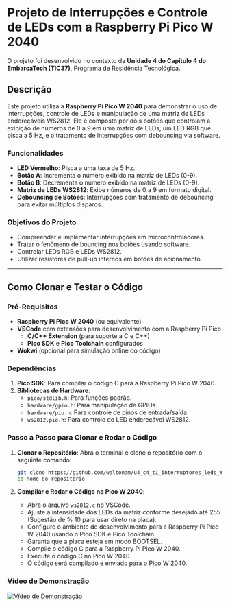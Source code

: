 # Projeto de Interrupções e Controle de LEDs com a Raspberry Pi Pico W 2040

O projeto foi desenvolvido no contexto da **Unidade 4 do Capítulo 4 do EmbarcaTech (TIC37)**, Programa de Residência Tecnológica.

## Descrição

Este projeto utiliza a **Raspberry Pi Pico W 2040** para demonstrar o uso de interrupções, controle de LEDs e manipulação de uma matriz de LEDs endereçáveis WS2812. Ele é composto por dois botões que controlam a exibição de números de 0 a 9 em uma matriz de LEDs, um LED RGB que pisca a 5 Hz, e o tratamento de interrupções com debouncing via software. 

### Funcionalidades

- **LED Vermelho**: Pisca a uma taxa de 5 Hz.
- **Botão A**: Incrementa o número exibido na matriz de LEDs (0-9).
- **Botão B**: Decrementa o número exibido na matriz de LEDs (0-9).
- **Matriz de LEDs WS2812**: Exibe números de 0 a 9 em formato digital.
- **Debouncing de Botões**: Interrupções com tratamento de debouncing para evitar múltiplos disparos.

### Objetivos do Projeto

- Compreender e implementar interrupções em microcontroladores.
- Tratar o fenômeno de bouncing nos botões usando software.
- Controlar LEDs RGB e LEDs WS2812.
- Utilizar resistores de pull-up internos em botões de acionamento.

---

## Como Clonar e Testar o Código

### Pré-Requisitos

- **Raspberry Pi Pico W 2040** (ou equivalente)
- **VSCode** com extensões para desenvolvimento com a Raspberry Pi Pico
  - **C/C++ Extension** (para suporte a C e C++)
  - **Pico SDK** e **Pico Toolchain** configurados
- **Wokwi** (opcional para simulação online do código)

### Dependências

1. **Pico SDK**: Para compilar o código C para a Raspberry Pi Pico W 2040.
2. **Bibliotecas de Hardware**:
   - `pico/stdlib.h`: Para funções padrão.
   - `hardware/gpio.h`: Para manipulação de GPIOs.
   - `hardware/pio.h`: Para controle de pinos de entrada/saída.
   - `ws2812.pio.h`: Para controle do LED endereçável WS2812.

### Passo a Passo para Clonar e Rodar o Código

1. **Clonar o Repositório**:
   Abra o terminal e clone o repositório com o seguinte comando:

   ```bash
   git clone https://github.com/weltonam/u4_c4_t1_interruptores_leds_WS2812.git
   cd nome-do-repositorio

2. **Compilar e Rodar o Código no Pico W 2040**:
   - Abra o arquivo `ws2812.c` no VSCode.
   - Ajuste a intensidade dos LEDs da matriz conforme desejado até 255 (Sugestão de % 10 para usar direto na placa).
   - Configure o ambiente de desenvolvimento para a Raspberry Pi Pico W 2040 usando o Pico SDK e Pico Toolchain.
   - Garanta que a placa esteja em modo BOOTSEL.
   - Compile o código C para a Raspberry Pi Pico W 2040.
   - Execute o código C no Pico W 2040.
   - O código será compilado e enviado para o Pico W 2040.

### Vídeo de Demonstração

[![Vídeo de Demonstração](https://img.shields.io/badge/Assistir-Vídeo-blue)](https://www.youtube.com/watch?v=YOUTUBE_VIDEO_ID)
